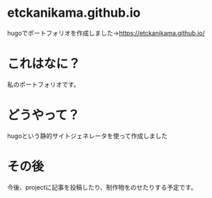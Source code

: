 # etckanikama.github.io
hugoでポートフォリオを作成しました→https://etckanikama.github.io/

# これはなに？
私のポートフォリオです。

# どうやって？
hugoという静的サイトジェネレータを使って作成しました

# その後
今後、projectに記事を投稿したり、制作物をのせたりする予定です。
